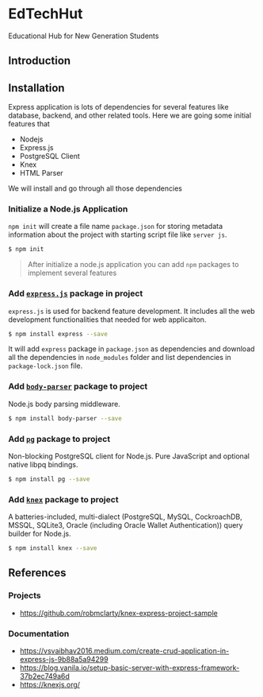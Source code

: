 # EdTechHut
Educational Hub for New Generation Students


## Introduction


## Installation
Express application is lots of dependencies for several features like database, backend, and other related tools. Here we are going some initial features that
- Nodejs 
- Express.js 
- PostgreSQL Client
- Knex
- HTML Parser

We will install and go through all those dependencies

### Initialize a Node.js Application
`npm init` will create a file name `package.json` for storing metadata information about the project with starting script file like `server js`.
```bash
$ npm init
```
> After initialize a node.js application you can add `npm` packages to implement several features

### Add [`express.js`](https://www.npmjs.com/package/express) package in project
`express.js` is used for backend feature development. It includes all the web development functionalities that needed for web applicaiton. 
```bash
$ npm install express --save
```
It will add `express` package in `package.json` as dependencies and download all the dependencies in `node_modules` folder and list dependencies in `package-lock.json` file.

### Add [`body-parser`](https://www.npmjs.com/package/body-parser) package to project
Node.js body parsing middleware.

```bash
$ npm install body-parser --save
```

### Add [`pg`](https://www.npmjs.com/package/pg) package to project
Non-blocking PostgreSQL client for Node.js. Pure JavaScript and optional native libpq bindings.
```bash
$ npm install pg --save
```
### Add [`knex`](https://www.npmjs.com/package/knex) package to project
A batteries-included, multi-dialect (PostgreSQL, MySQL, CockroachDB, MSSQL, SQLite3, Oracle (including Oracle Wallet Authentication)) query builder for Node.js.

```bash
$ npm install knex --save
```

## References

### Projects
- https://github.com/robmclarty/knex-express-project-sample

### Documentation
- https://vsvaibhav2016.medium.com/create-crud-application-in-express-js-9b88a5a94299
- https://blog.vanila.io/setup-basic-server-with-express-framework-37b2ec749a6d
- https://knexjs.org/





